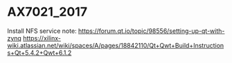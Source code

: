 # AX7021_2017


Install NFS service
note:
https://forum.qt.io/topic/98556/setting-up-qt-with-zynq
https://xilinx-wiki.atlassian.net/wiki/spaces/A/pages/18842110/Qt+Qwt+Build+Instructions+Qt+5.4.2+Qwt+6.1.2
